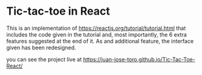 # Tic-tac-toe in React
This is an implementation of https://reactjs.org/tutorial/tutorial.html that includes
the code given in the tutorial and, most importantly, the 6 extra features suggested
at the end of it. As and additional feature, the interface given has been redesigned.

you can see the project live at https://juan-jose-toro.github.io/Tic-Tac-Toe-React/